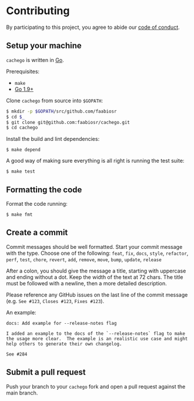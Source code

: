# Contributing

By participating to this project, you agree to abide our [code of conduct](/CODE_OF_CONDUCT.md).

## Setup your machine

`cachego` is written in [Go](https://golang.org/).

Prerequisites:

* `make`
* [Go 1.9+](https://golang.org/doc/install)

Clone `cachego` from source into `$GOPATH`:

```sh
$ mkdir -p $GOPATH/src/github.com/faabiosr
$ cd $_
$ git clone git@github.com:faabiosr/cachego.git
$ cd cachego
```

Install the build and lint dependencies:
```console
$ make depend
```

A good way of making sure everything is all right is running the test suite:
```console
$ make test
```

## Formatting the code
Format the code running:
```console
$ make fmt
```

## Create a commit

Commit messages should be well formatted.
Start your commit message with the type. Choose one of the following:
`feat`, `fix`, `docs`, `style`, `refactor`, `perf`, `test`, `chore`, `revert`, `add`, `remove`, `move`, `bump`, `update`, `release`

After a colon, you should give the message a title, starting with uppercase and ending without a dot.
Keep the width of the text at 72 chars.
The title must be followed with a newline, then a more detailed description.

Please reference any GitHub issues on the last line of the commit message (e.g. `See #123`, `Closes #123`, `Fixes #123`).

An example:

```
docs: Add example for --release-notes flag

I added an example to the docs of the `--release-notes` flag to make
the usage more clear.  The example is an realistic use case and might
help others to generate their own changelog.

See #284
```

## Submit a pull request

Push your branch to your `cachego` fork and open a pull request against the
main branch.

